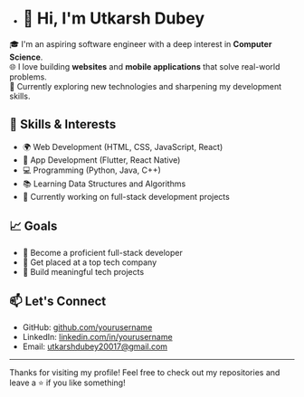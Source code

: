 - # 👋 Hi, I'm Utkarsh Dubey

🎓 I'm an aspiring software engineer with a deep interest in **Computer Science**.  
🌐 I love building **websites** and **mobile applications** that solve real-world problems.  
🚀 Currently exploring new technologies and sharpening my development skills.

## 🔧 Skills & Interests

- 🌍 Web Development (HTML, CSS, JavaScript, React)
- 📱 App Development (Flutter, React Native)
- 💻 Programming (Python, Java, C++)
- 📚 Learning Data Structures and Algorithms
- 🌱 Currently working on full-stack development projects

## 📈 Goals

- 🔭 Become a proficient full-stack developer
- 💼 Get placed at a top tech company
- 🧠 Build meaningful tech projects

## 📫 Let's Connect

- GitHub: [github.com/yourusername](https://github.com/Utkarsh969578)
- LinkedIn: [linkedin.com/in/yourusername](https://linkedin.com/in/yourusername)
- Email: utkarshdubey20017@gmail.com

---

Thanks for visiting my profile! Feel free to check out my repositories and leave a ⭐️ if you like something!

